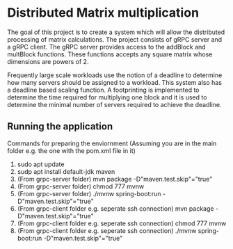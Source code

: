 # Distributed Matrix multiplication

The goal of this project is to create a system which will allow the distributed processing of matrix calculations. The project consists of gRPC server and a gRPC client. The gRPC server provides access to the addBlock and multBlock functions. These functions accepts any square matrix whose dimensions are powers of 2. 

Frequently large scale workloads use the notion of a deadline to determine how many servers should be assigned to a workload. This system also has a deadline based scaling function. A footprinting is implemented to determine the time required for multiplying one block and it is used to determine the minimal number of servers required to achieve the deadline. 

## Running the application

Commands for preparing the enviornment (Assuming you are in the main folder e.g. the one with the pom.xml file in it)
1. sudo apt update
2. sudp apt install default-jdk maven
3. (From grpc-server folder) mvn package -D"maven.test.skip"="true"
4. (From grpc-server folder) chmod 777 mvnw
5. (From grpc-server folder) ./mvnw spring-boot:run -D"maven.test.skip"="true"
6. (From grpc-client folder e.g. seperate ssh connection) mvn package -D"maven.test.skip"="true"
7. (From grpc-client folder e.g. seperate ssh connection) chmod 777 mvnw
8. (From grpc-client folder e.g. seperate ssh connection) ./mvnw spring-boot:run -D"maven.test.skip"="true"
